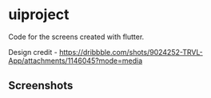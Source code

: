 # uiproject

Code for the screens created with flutter.

Design credit - https://dribbble.com/shots/9024252-TRVL-App/attachments/1146045?mode=media

## Screenshots



